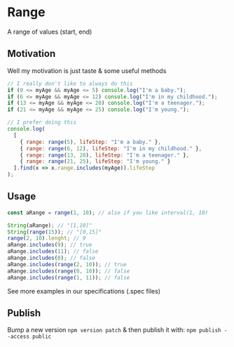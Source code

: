 # Range

A range of values (start, end)

## Motivation

Well my motivation is just taste & some useful methods

```js
// I really don't like to always do this
if (0 <= myAge && myAge <= 5) console.log("I'm a baby.");
if (6 <= myAge && myAge <= 12) console.log("I'm in my childhood.");
if (13 <= myAge && myAge <= 20) console.log("I'm a teenager.");
if (21 <= myAge && myAge <= 25) console.log("I'm young.");

// I prefer doing this
console.log(
  [
    { range: range(5), lifeStep: "I'm a baby." },
    { range: range(6, 12), lifeStep: "I'm in my childhood." },
    { range: range(13, 20), lifeStep: "I'm a teenager." },
    { range: range(21, 25), lifeStep: "I'm young." }
  ].find(x => x.range.includes(myAge)).lifeStep
);
```

## Usage

```js
const aRange = range(1, 10); // also if you like interval(1, 10)

String(aRange); // "[1,10]"
String(range(15)); // "[0,15]"
range(2, 10).lenght; // 9
aRange.includes(9); // true
aRange.includes(11); // false
aRange.includes(0); // false
aRange.includes(range(2, 10)); // true
aRange.includes(range(0, 10)); // false
aRange.includes(range(1, 11)); // false
```

See more examples in our specifications (.spec files)

## Publish

Bump a new version `npm version patch` & then publish it with: `npm publish --access public`

